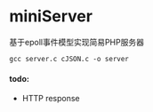 # miniServer
基于epoll事件模型实现简易PHP服务器
```
gcc server.c cJSON.c -o server
```
#### todo:
* HTTP response
